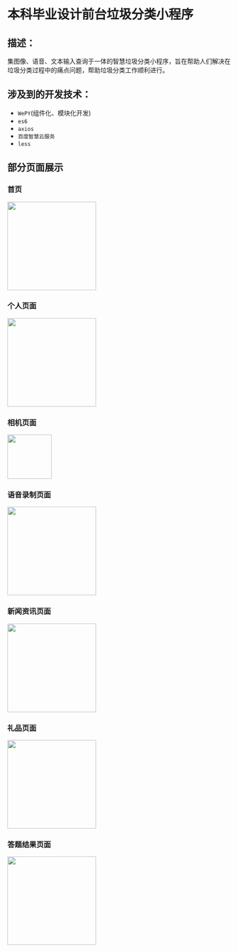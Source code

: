 # 本科毕业设计前台垃圾分类小程序

## 描述：
集图像、语音、文本输入查询于一体的智慧垃圾分类小程序，旨在帮助人们解决在垃圾分类过程中的痛点问题，帮助垃圾分类工作顺利进行。

## 涉及到的开发技术：
- `WePY`(组件化、模块化开发)
- `es6`
- `axios`
- `百度智慧云服务`
- `less`
  
## 部分页面展示
### 首页

<img src="https://github.com/TaoRainLover/graduation-project/blob/main/picture_show/home_page.jpg" height="200">

### 个人页面
<img src="https://github.com/TaoRainLover/graduation-project/tree/main/picture_show/personal.jpeg" height="200px">

### 相机页面
<img src="https://github.com/TaoRainLover/graduation-project/blob/main/picture_show/camera_page.jpeg" height="100px">

### 语音录制页面
<img src="https://github.com/TaoRainLover/graduation-project/tree/main/picture_show/voice_recording.jpeg" height="200px">

### 新闻资讯页面
<img src="https://github.com/TaoRainLover/graduation-project/tree/main/picture_show/news_page.jpeg" height="200px">

### 礼品页面
<img src="https://github.com/TaoRainLover/graduation-project/tree/main/picture_show/gift_page.jpeg" height="200px">

### 答题结果页面
<img src="https://github.com/TaoRainLover/graduation-project/tree/main/picture_show/test_score.jpeg" height="200px">





